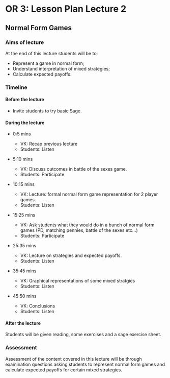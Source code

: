 # OR 3: Lesson Plan Lecture 2
## Normal Form Games

### Aims of lecture

At the end of this lecture students will be to:

- Represent a game in normal form;
- Understand interpretation of mixed strategies;
- Calculate expected payoffs.

### Timeline

#### Before the lecture

- Invite students to try basic Sage.

#### During the lecture

- 0:5 mins

    - VK: Recap previous lecture
    - Students: Listen

- 5:10 mins

    - VK: Discuss outcomes in battle of the sexes game.
    - Students: Participate

- 10:15 mins

    - VK: Lecture: formal normal form game representation for 2 player games.
    - Students: Listen 

- 15:25 mins

    - VK: Ask students what they would do in a bunch of normal form games (PD, matching pennies, battle of the sexes etc...)
    - Students: Participate

- 25:35 mins

    - VK: Lecture on strategies and expected payoffs.
    - Students: Listen

- 35:45 mins

    - VK: Graphical representations of some mixed stratgies 
    - Students: Listen

- 45:50 mins

    - VK: Conclusions
    - Students: Listen

#### After the lecture

Students will be given reading, some exercises and a sage exercise sheet.

### Assessment

Assessment of the content covered in this lecture will be through examination questions asking students to represent normal form games and calculate expected payoffs for certain mixed strategies.
